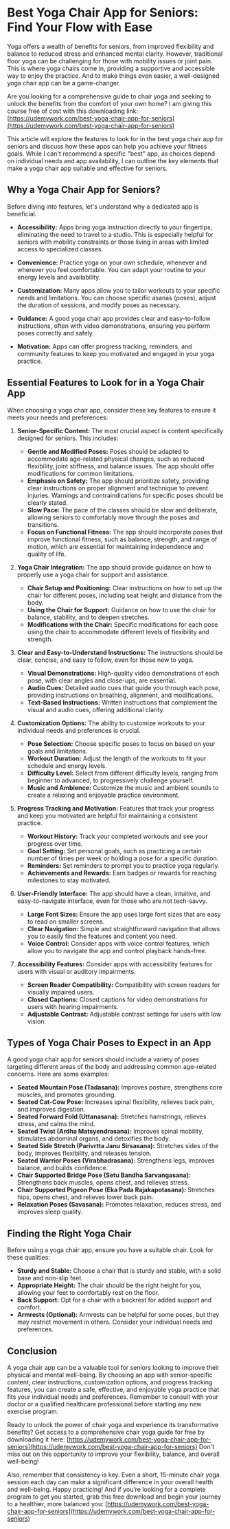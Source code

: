 # Best Yoga Chair App for Seniors: Find Your Flow with Ease

Yoga offers a wealth of benefits for seniors, from improved flexibility and balance to reduced stress and enhanced mental clarity. However, traditional floor yoga can be challenging for those with mobility issues or joint pain. This is where yoga chairs come in, providing a supportive and accessible way to enjoy the practice. And to make things even easier, a well-designed yoga chair app can be a game-changer.

Are you looking for a comprehensive guide to chair yoga and seeking to unlock the benefits from the comfort of your own home? I am giving this course free of cost with this downloading link: [https://udemywork.com/best-yoga-chair-app-for-seniors](https://udemywork.com/best-yoga-chair-app-for-seniors)

This article will explore the features to look for in the best yoga chair app for seniors and discuss how these apps can help you achieve your fitness goals. While I can't recommend a specific "best" app, as choices depend on individual needs and app availability, I can outline the key elements that make a yoga chair app suitable and effective for seniors.

## Why a Yoga Chair App for Seniors?

Before diving into features, let's understand why a dedicated app is beneficial.

*   **Accessibility:** Apps bring yoga instruction directly to your fingertips, eliminating the need to travel to a studio. This is especially helpful for seniors with mobility constraints or those living in areas with limited access to specialized classes.

*   **Convenience:** Practice yoga on your own schedule, whenever and wherever you feel comfortable. You can adapt your routine to your energy levels and availability.

*   **Customization:** Many apps allow you to tailor workouts to your specific needs and limitations. You can choose specific asanas (poses), adjust the duration of sessions, and modify poses as necessary.

*   **Guidance:** A good yoga chair app provides clear and easy-to-follow instructions, often with video demonstrations, ensuring you perform poses correctly and safely.

*   **Motivation:** Apps can offer progress tracking, reminders, and community features to keep you motivated and engaged in your yoga practice.

## Essential Features to Look for in a Yoga Chair App

When choosing a yoga chair app, consider these key features to ensure it meets your needs and preferences:

1.  **Senior-Specific Content:** The most crucial aspect is content specifically designed for seniors. This includes:

    *   **Gentle and Modified Poses:** Poses should be adapted to accommodate age-related physical changes, such as reduced flexibility, joint stiffness, and balance issues. The app should offer modifications for common limitations.
    *   **Emphasis on Safety:** The app should prioritize safety, providing clear instructions on proper alignment and technique to prevent injuries. Warnings and contraindications for specific poses should be clearly stated.
    *   **Slow Pace:** The pace of the classes should be slow and deliberate, allowing seniors to comfortably move through the poses and transitions.
    *   **Focus on Functional Fitness:** The app should incorporate poses that improve functional fitness, such as balance, strength, and range of motion, which are essential for maintaining independence and quality of life.

2.  **Yoga Chair Integration:** The app should provide guidance on how to properly use a yoga chair for support and assistance.

    *   **Chair Setup and Positioning:** Clear instructions on how to set up the chair for different poses, including seat height and distance from the body.
    *   **Using the Chair for Support:** Guidance on how to use the chair for balance, stability, and to deepen stretches.
    *   **Modifications with the Chair:** Specific modifications for each pose using the chair to accommodate different levels of flexibility and strength.

3.  **Clear and Easy-to-Understand Instructions:** The instructions should be clear, concise, and easy to follow, even for those new to yoga.

    *   **Visual Demonstrations:** High-quality video demonstrations of each pose, with clear angles and close-ups, are essential.
    *   **Audio Cues:** Detailed audio cues that guide you through each pose, providing instructions on breathing, alignment, and modifications.
    *   **Text-Based Instructions:** Written instructions that complement the visual and audio cues, offering additional clarity.

4.  **Customization Options:** The ability to customize workouts to your individual needs and preferences is crucial.

    *   **Pose Selection:** Choose specific poses to focus on based on your goals and limitations.
    *   **Workout Duration:** Adjust the length of the workouts to fit your schedule and energy levels.
    *   **Difficulty Level:** Select from different difficulty levels, ranging from beginner to advanced, to progressively challenge yourself.
    *   **Music and Ambience:** Customize the music and ambient sounds to create a relaxing and enjoyable practice environment.

5.  **Progress Tracking and Motivation:** Features that track your progress and keep you motivated are helpful for maintaining a consistent practice.

    *   **Workout History:** Track your completed workouts and see your progress over time.
    *   **Goal Setting:** Set personal goals, such as practicing a certain number of times per week or holding a pose for a specific duration.
    *   **Reminders:** Set reminders to prompt you to practice yoga regularly.
    *   **Achievements and Rewards:** Earn badges or rewards for reaching milestones to stay motivated.

6.  **User-Friendly Interface:** The app should have a clean, intuitive, and easy-to-navigate interface, even for those who are not tech-savvy.

    *   **Large Font Sizes:** Ensure the app uses large font sizes that are easy to read on smaller screens.
    *   **Clear Navigation:** Simple and straightforward navigation that allows you to easily find the features and content you need.
    *   **Voice Control:** Consider apps with voice control features, which allow you to navigate the app and control playback hands-free.

7.  **Accessibility Features:** Consider apps with accessibility features for users with visual or auditory impairments.

    *   **Screen Reader Compatibility:** Compatibility with screen readers for visually impaired users.
    *   **Closed Captions:** Closed captions for video demonstrations for users with hearing impairments.
    *   **Adjustable Contrast:** Adjustable contrast settings for users with low vision.

## Types of Yoga Chair Poses to Expect in an App

A good yoga chair app for seniors should include a variety of poses targeting different areas of the body and addressing common age-related concerns. Here are some examples:

*   **Seated Mountain Pose (Tadasana):** Improves posture, strengthens core muscles, and promotes grounding.
*   **Seated Cat-Cow Pose:** Increases spinal flexibility, relieves back pain, and improves digestion.
*   **Seated Forward Fold (Uttanasana):** Stretches hamstrings, relieves stress, and calms the mind.
*   **Seated Twist (Ardha Matsyendrasana):** Improves spinal mobility, stimulates abdominal organs, and detoxifies the body.
*   **Seated Side Stretch (Parivrtta Janu Sirsasana):** Stretches sides of the body, improves flexibility, and releases tension.
*   **Seated Warrior Poses (Virabhadrasana):** Strengthens legs, improves balance, and builds confidence.
*   **Chair Supported Bridge Pose (Setu Bandha Sarvangasana):** Strengthens back muscles, opens chest, and relieves stress.
*   **Chair Supported Pigeon Pose (Eka Pada Rajakapotasana):** Stretches hips, opens chest, and relieves lower back pain.
*   **Relaxation Poses (Savasana):** Promotes relaxation, reduces stress, and improves sleep quality.

## Finding the Right Yoga Chair

Before using a yoga chair app, ensure you have a suitable chair. Look for these qualities:

*   **Sturdy and Stable:** Choose a chair that is sturdy and stable, with a solid base and non-slip feet.
*   **Appropriate Height:** The chair should be the right height for you, allowing your feet to comfortably rest on the floor.
*   **Back Support:** Opt for a chair with a backrest for added support and comfort.
*   **Armrests (Optional):** Armrests can be helpful for some poses, but they may restrict movement in others. Consider your individual needs and preferences.

## Conclusion

A yoga chair app can be a valuable tool for seniors looking to improve their physical and mental well-being. By choosing an app with senior-specific content, clear instructions, customization options, and progress tracking features, you can create a safe, effective, and enjoyable yoga practice that fits your individual needs and preferences. Remember to consult with your doctor or a qualified healthcare professional before starting any new exercise program.

Ready to unlock the power of chair yoga and experience its transformative benefits? Get access to a comprehensive chair yoga guide for free by downloading it here: [https://udemywork.com/best-yoga-chair-app-for-seniors](https://udemywork.com/best-yoga-chair-app-for-seniors) Don't miss out on this opportunity to improve your flexibility, balance, and overall well-being!

Also, remember that consistency is key. Even a short, 15-minute chair yoga session each day can make a significant difference in your overall health and well-being. Happy practicing! And if you’re looking for a complete program to get you started, grab this free download and begin your journey to a healthier, more balanced you: [https://udemywork.com/best-yoga-chair-app-for-seniors](https://udemywork.com/best-yoga-chair-app-for-seniors)
